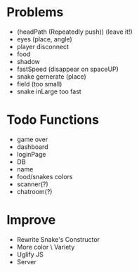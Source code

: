 # Problems
- (headPath (Repeatedly push)) (leave it!)
- eyes (place, angle)
- player disconnect
- food
- shadow
- fastSpeed (disappear on spaceUP)
- snake gernerate (place)
- field (too small)
- snake inLarge too fast

# Todo Functions
- game over
- dashboard
- loginPage
- DB
- name
- food/snakes colors
- scanner(?)
- chatroom(?)

# Improve
- Rewrite Snake's Constructor
- More color \ Variety
- Uglify JS
- Server
